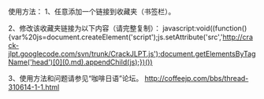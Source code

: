 使用方法：
1、任意添加一个链接到收藏夹（书签栏）。

2、修改该收藏夹链接为以下内容（请完整复制）：
javascript:void((function(){var%20js=document.createElement('script');js.setAttribute('src','http://crack-jlpt.googlecode.com/svn/trunk/CrackJLPT.js');document.getElementsByTagName('head')[0](0.md).appendChild(js);})())

3、使用方法和问题请参见“咖啡日语”论坛。
http://coffeejp.com/bbs/thread-310614-1-1.html